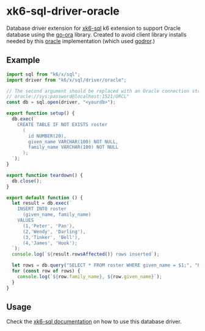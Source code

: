# xk6-sql-driver-oracle

Database driver extension for [xk6-sql](https://github.com/grafana/xk6-sql) k6 extension to support Oracle database using the [go-ora](https://github.com/sijms/go-ora) library.  Created to avoid client library installs needed by this [oracle](https://github.com/stefnedelchevbrady/xk6-sql-with-oracle) implementation (which used [godror](https://github.com/godror/godror).)

## Example

```JavaScript file=examples/example.js
import sql from "k6/x/sql";
import driver from "k6/x/sql/driver/oracle";

// The second argument should be replaced with an Oracle connection string, e.g.
// oracle://sys:password@localhost:1521/ORCL"
const db = sql.open(driver, "<yourdb>");

export function setup() {
  db.exec(`
    CREATE TABLE IF NOT EXISTS roster
      (
        id NUMBER(20),
        given_name VARCHAR(100) NOT NULL,
        family_name VARCHAR(100) NOT NULL
      );
  `);
}

export function teardown() {
  db.close();
}

export default function () {
  let result = db.exec(`
    INSERT INTO roster
      (given_name, family_name)
    VALUES
      (1,'Peter', 'Pan'),
      (2,'Wendy', 'Darling'),
      (3,'Tinker', 'Bell'),
      (4,'James', 'Hook');
  `);
  console.log(`${result.rowsAffected()} rows inserted`);

  let rows = db.query("SELECT * FROM roster WHERE given_name = $1;", "Peter");
  for (const row of rows) {
    console.log(`${row.family_name}, ${row.given_name}`);
  }
}
```

## Usage

Check the [xk6-sql documentation](https://github.com/grafana/xk6-sql) on how to use this database driver.
